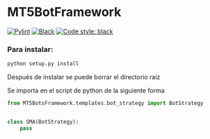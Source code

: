 # MT5BotFramework

[![Pylint](https://github.com/firagapecoin/MT5BotFramework/actions/workflows/pylint.yml/badge.svg)](https://github.com/firagapecoin/MT5BotFramework/actions/workflows/pylint.yml)
[![Black](https://github.com/firagapecoin/MT5BotFramework/actions/workflows/black.yml/badge.svg)](https://github.com/firagapecoin/MT5BotFramework/actions/workflows/black.yml)
[![Code style: black](https://img.shields.io/badge/code%20style-black-000000.svg)](https://github.com/psf/black)

### Para instalar:

```bash
python setup.py install
```

Después de instalar se puede borrar el directorio raíz

Se importa en el script de python de la siguiente forma

```python
from MT5BotsFramework.templates.bot_strategy import BotStrategy


class SMA(BotStrategy):
    pass


```
